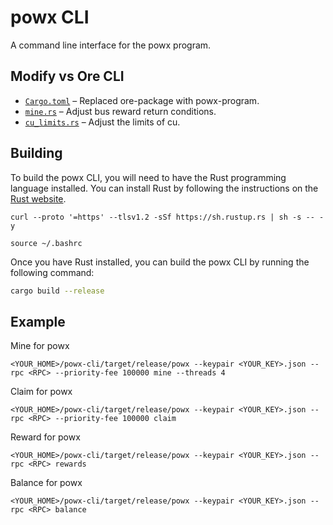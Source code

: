 # powx CLI
A command line interface for the powx program.

## Modify vs Ore CLI
- [`Cargo.toml`](cargo.toml) – Replaced ore-package with powx-program.
- [`mine.rs`](src/mine.rs) – Adjust bus reward return conditions.
- [`cu_limits.rs`](src/cu_limits.rs) – Adjust the limits of cu.

## Building
To build the powx CLI, you will need to have the Rust programming language installed. You can install Rust by following the instructions on the [Rust website](https://www.rust-lang.org/tools/install).

```
curl --proto '=https' --tlsv1.2 -sSf https://sh.rustup.rs | sh -s -- -y
```
```
source ~/.bashrc
```

Once you have Rust installed, you can build the powx CLI by running the following command:

```sh
cargo build --release
```

## Example

Mine for powx
```
<YOUR_HOME>/powx-cli/target/release/powx --keypair <YOUR_KEY>.json --rpc <RPC> --priority-fee 100000 mine --threads 4
```

Claim for powx
```
<YOUR_HOME>/powx-cli/target/release/powx --keypair <YOUR_KEY>.json --rpc <RPC> --priority-fee 100000 claim
```

Reward for powx
```
<YOUR_HOME>/powx-cli/target/release/powx --keypair <YOUR_KEY>.json --rpc <RPC> rewards
```

Balance for powx
```
<YOUR_HOME>/powx-cli/target/release/powx --keypair <YOUR_KEY>.json --rpc <RPC> balance
```